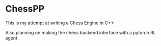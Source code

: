 # ChessPP

This is my attempt at writing a Chess Engine in C++

Also planning on making the chess backend interface with a pytorch RL agent
